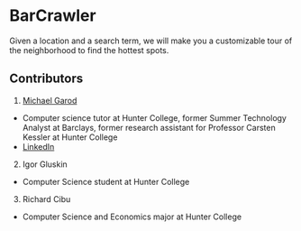 # BarCrawler

Given a location and a search term, we will make you a customizable tour of the neighborhood to find the hottest spots.

## Contributors

1. [Michael Garod](http://github.com/mgarod)
  * Computer science tutor at Hunter College, former Summer Technology Analyst at Barclays, former research assistant for Professor Carsten Kessler at Hunter College
  * [LinkedIn](http://linkedin.com/in/mgarod)
2. Igor Gluskin
  * Computer Science student at Hunter College 
3. Richard Cibu
  * Computer Science and Economics major at Hunter College

